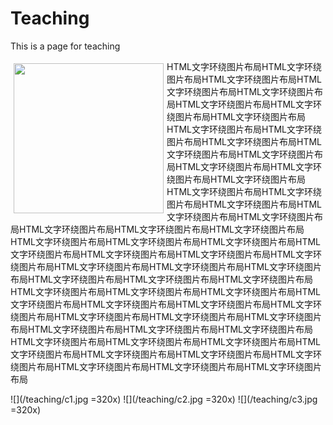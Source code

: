 # Teaching

This is a page for teaching
<p>
    <img src="/teaching/IMG_8695.jpg" align="left" width="240" hspace="5" vspace="5">
    HTML文字环绕图片布局HTML文字环绕图片布局HTML文字环绕图片布局HTML文字环绕图片布局HTML文字环绕图片布局HTML文字环绕图片布局HTML文字环绕图片布局HTML文字环绕图片布局HTML文字环绕图片布局HTML文字环绕图片布局HTML文字环绕图片布局HTML文字环绕图片布局HTML文字环绕图片布局HTML文字环绕图片布局HTML文字环绕图片布局HTML文字环绕图片布局HTML文字环绕图片布局HTML文字环绕图片布局HTML文字环绕图片布局HTML文字环绕图片布局HTML文字环绕图片布局HTML文字环绕图片布局HTML文字环绕图片布局HTML文字环绕图片布局HTML文字环绕图片布局HTML文字环绕图片布局HTML文字环绕图片布局HTML文字环绕图片布局HTML文字环绕图片布局HTML文字环绕图片布局HTML文字环绕图片布局HTML文字环绕图片布局HTML文字环绕图片布局HTML文字环绕图片布局HTML文字环绕图片布局HTML文字环绕图片布局HTML文字环绕图片布局HTML文字环绕图片布局HTML文字环绕图片布局HTML文字环绕图片布局HTML文字环绕图片布局HTML文字环绕图片布局HTML文字环绕图片布局HTML文字环绕图片布局HTML文字环绕图片布局HTML文字环绕图片布局HTML文字环绕图片布局HTML文字环绕图片布局HTML文字环绕图片布局HTML文字环绕图片布局HTML文字环绕图片布局HTML文字环绕图片布局HTML文字环绕图片布局HTML文字环绕图片布局HTML文字环绕图片布局HTML文字环绕图片布局HTML文字环绕图片布局HTML文字环绕图片布局HTML文字环绕图片布局HTML文字环绕图片布局 <br>
</p>



![](/teaching/c1.jpg =320x)
![](/teaching/c2.jpg =320x)
![](/teaching/c3.jpg =320x)